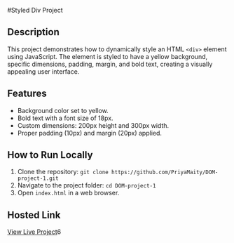 #Styled Div Project

## Description
This project demonstrates how to dynamically style an HTML `<div>` element using JavaScript.
The element is styled to have a yellow background, specific dimensions, padding, margin, and bold text, creating a visually appealing user interface.

## Features
- Background color set to yellow.
- Bold text with a font size of 18px.
- Custom dimensions: 200px height and 300px width.
- Proper padding (10px) and margin (20px) applied.

## How to Run Locally
1. Clone the repository: `git clone https://github.com/PriyaMaity/DOM-project-1.git`
2. Navigate to the project folder: `cd DOM-project-1`
3. Open `index.html` in a web browser.

## Hosted Link
[View Live Project]()6
